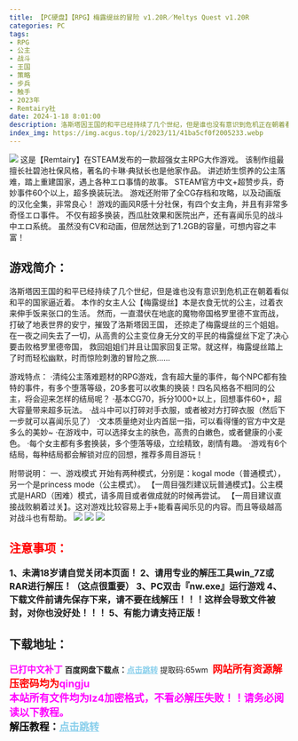 ```yaml
---
title: 【PC硬盘】【RPG】梅露缇丝的冒险 v1.20R／Meltys Quest v1.20R
categories: PC
tags:
- RPG
- 公主
- 战斗
- 王国
- 策略
- 步兵
- 触手
- 2023年
- Remtairy社
date: 2024-1-18 8:01:00
description: 洛斯塔因王国的和平已经持续了几个世纪，但是谁也没有意识到危机正在朝着看似和平的国家逼近着。本作的女主人公【梅露缇丝】本是衣食无忧的公主，过着衣来伸手饭来张口的生活。然而，一直潜伏在地底的魔物帝国格罗里德不宣而战，打破了地表世界的安宁，摧毁了洛斯塔因王国，还掠走了梅露缇丝的三个姐姐。在一夜之间失去了一切，从高贵的公主变位身无分文的平民的梅露缇丝下定了决心要击败格罗里德帝国，
index_img: https://img.acgus.top/i/2023/11/41ba5cf0f2005233.webp
---
```

![](https://img.acgus.top/i/2023/11/41ba5cf0f2005233.webp)
这是【Remtairy】在STEAM发布的一款超强女主RPG大作游戏。
该制作组最擅长社碧池社保风格，著名的卡琳·典狱长也是他家作品。
讲述娇生惯养的公主落难，踏上重建国家，遇上各种エロ事情的故事。
STEAM官方中文+超赞步兵，奇妙事件60个以上，超多换装玩法。
游戏还附带了全CG存档和攻略，以及动画版的汉化全集，非常良心！
游戏的画风R感十分社保，有四个女主角，并且有非常多奇怪エロ事件。
不仅有超多换装，西瓜肚效果和医院出产，还有喜闻乐见的战斗中エロ系统。
虽然没有CV和动画，但居然达到了1.2GB的容量，可想内容之丰富！

## 游戏简介：
洛斯塔因王国的和平已经持续了几个世纪，但是谁也没有意识到危机正在朝着看似和平的国家逼近着。
本作的女主人公【梅露缇丝】本是衣食无忧的公主，过着衣来伸手饭来张口的生活。
然而，一直潜伏在地底的魔物帝国格罗里德不宣而战，打破了地表世界的安宁，摧毁了洛斯塔因王国，
还掠走了梅露缇丝的三个姐姐。在一夜之间失去了一切，从高贵的公主变位身无分文的平民的梅露缇丝下定了决心要击败格罗里德帝国，
救回姐姐们并且让国家回复正常。就这样，梅露缇丝踏上了时而轻松幽默，时而惊险刺激的冒险之旅……

游戏特点：
·清纯公主落难题材的RPG游戏，含有超大量的事件，每个NPC都有独特的事件，有多个堕落等级，20多套可以收集的换装！四名风格各不相同的公主，将会迎来怎样的结局呢？
·基本CG70，拆分1000+以上，回想事件60+，超大容量带来超多玩法。
·战斗中可以打碎对手衣服，或者被对方打碎衣服（然后下一步就可以喜闻乐见了）
·文本质量绝对业内首屈一指，可以看得懂的官方中文是多么的美妙~
·在游戏中，可以选择女主的肤色，高贵的白嫩色，或者健康的小麦色。
·每个女主都有多套换装，多个堕落等级，立绘精致，剧情有趣。
·游戏有6个结局，每种结局都会解锁对应的回想，推荐多周目游玩！

附带说明：
一、游戏模式
开始有两种模式，分别是：kogal mode（普通模式），另一个是princess mode（公主模式）。
【一周目强烈建议玩普通模式】。公主模式是HARD（困难）模式，请多周目或者做成就的时候再尝试。
【一周目建议直接战败躺着过关】。这对游戏比较容易上手+能看喜闻乐见的内容。而且等级越高对战斗也有帮助。
![](https://img.acgus.top/i/2023/11/fbafdcd5f7005246.webp)
![](https://img.acgus.top/i/2023/11/ccb1ecce54005242.webp)
![](https://img.acgus.top/i/2023/11/5c7092e495005237.webp)





## <font color=#FF0000 >注意事项：</font>
<font size=3><b>1、未满18岁请自觉关闭本页面！
2、请用专业的解压工具win_7Z或RAR进行解压！（这点很重要）
3、PC双击『nw.exe』运行游戏
4、下载文件前请先保存下来，请不要在线解压！！！这样会导致文件被封，对你也没好处！！！
5、有能力请支持正版！</b></font>

## 下载地址：
<font color=#FF00FF size=3><b>已打中文补丁</b></font>
<b>百度网盘下载点：</b><a href="https://pan.baidu.com/s/11PCvJY72UDpKZ7WbaVF4-Q?pwd=65wm" style="color: #87CEEB;"><b>点击跳转</b></a> 提取码:65wm
<a style="padding: 0" href="https://post.qingju.org/AD/"><img style="max-width:100%" src="https://img.acgus.top/i/2024/07/478f689b8021d8d499ab43d21acf137a.gif" alt=""></a>
<b><font color=#FF0000 size=4>网站所有资源解压密码均为</b></font><b><font color=#FF00FF size=4>qingju</font><font color=#FF0000 ></font></b><br><b><font color=#FF00FF size=4>本站所有文件均为lz4加密格式，不看必解压失败！！请务必阅读以下教程。</b></font><br><b><font color=#000 size=4>解压教程：</b><a href="https://post.qingju.org/tutorial/000/" style="color: #87CEEB;"><b>点击跳转</b></a>